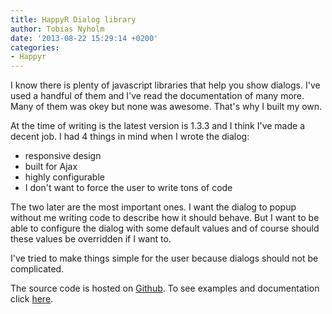 ```yaml
---
title: HappyR Dialog library
author: Tobias Nyholm
date: '2013-08-22 15:29:14 +0200'
categories:
- Happyr
---
```


I know there is plenty of javascript libraries that help you show dialogs. I've used a handful of them and I've read the documentation of many more. Many of them was okey but none was awesome. That's why I built my own.


At the time of writing is the latest version is 1.3.3 and I think I've made a decent job. I had 4 things in mind when I wrote the dialog:

<ul>
<li>responsive design</li>
<li>built for Ajax</li>
<li>highly configurable</li>
<li>I don't want to force the user to write tons of code</li>
</ul>

The two later are the most important ones. I want the dialog to popup without me writing code to describe how it should behave. But I want to be able to configure the dialog with some default values and of course should these values be overridden if I want to. 


I've tried to make things simple for the user because dialogs should not be complicated. 


The source code is hosted on <a href="https://github.com/HappyR/HappyR-Dialog">Github</a>. To see examples and documentation click <a title="jQuery HappyR Dialog" href="http://developer.happyr.com/libraries/jquery-happyr-dialog">here</a>. 

